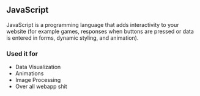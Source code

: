 ## JavaScript
JavaScript is a programming language that adds interactivity to your website (for example games, responses when buttons are pressed or data is entered in forms, dynamic styling, and animation).

### Used it for
- Data Visualization
- Animations
- Image Processing
- Over all webapp shit